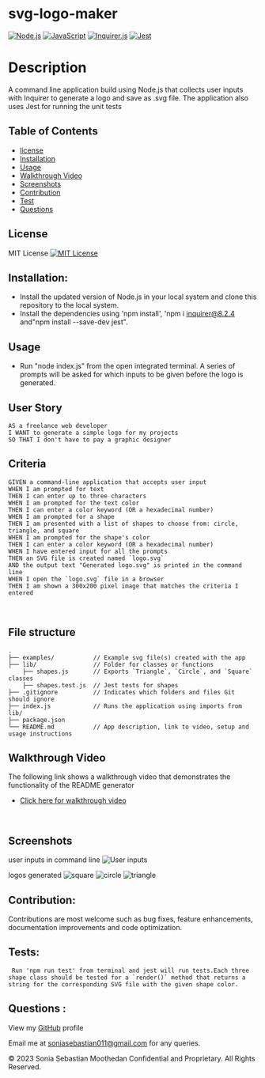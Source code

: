 # svg-logo-maker
[![Node.js](https://img.shields.io/badge/Node.js-18.16.1-brightgreen.svg)](https://nodejs.org/)
[![JavaScript](https://img.shields.io/badge/JavaScript-ES6-yellow.svg)](https://www.ecma-international.org/ecma-262/)
[![Inquirer.js](https://img.shields.io/badge/Inquirer.js-8.2.4-blue.svg)](https://www.npmjs.com/package/inquirer)
[![Jest](https://img.shields.io/badge/Jest-29.5.0-red.svg)](https://jestjs.io/)

# Description
A command line application build using Node.js that collects user inputs with Inquirer to generate a logo and save as .svg file. 
The application also uses Jest for running the unit tests

## Table of Contents
- [license](#license)
- [Installation](#Installation)
- [Usage](#Usage)
- [Walkthrough Video](#Walkthrough-video)
- [Screenshots](#Screenshots)
- [Contribution](#contribution)
- [Test](Test) 
- [Questions](#questions)

## License 
MIT License
[![MIT License](https://img.shields.io/badge/License-MIT-blue.svg)](https://opensource.org/licenses/MIT)

## Installation:
* Install the updated version of Node.js in your local system and clone this repository to the local system.
* Install the dependencies using 'npm install', 'npm i inquirer@8.2.4 and"npm install --save-dev jest".

## Usage
* Run "node index.js" from the open integrated terminal. A series of prompts will be asked for which inputs to be given before the logo is generated.

## User Story
```
AS a freelance web developer
I WANT to generate a simple logo for my projects
SO THAT I don't have to pay a graphic designer
```
## Criteria
```
GIVEN a command-line application that accepts user input
WHEN I am prompted for text
THEN I can enter up to three characters
WHEN I am prompted for the text color
THEN I can enter a color keyword (OR a hexadecimal number)
WHEN I am prompted for a shape
THEN I am presented with a list of shapes to choose from: circle, triangle, and square
WHEN I am prompted for the shape's color
THEN I can enter a color keyword (OR a hexadecimal number)
WHEN I have entered input for all the prompts
THEN an SVG file is created named `logo.svg`
AND the output text "Generated logo.svg" is printed in the command line
WHEN I open the `logo.svg` file in a browser
THEN I am shown a 300x200 pixel image that matches the criteria I entered
```
<br>

## File structure
```
.  
├── examples/           // Example svg file(s) created with the app
├── lib/                // Folder for classes or functions
    ├── shapes.js       // Exports `Triangle`, `Circle`, and `Square` classes
    ├── shapes.test.js  // Jest tests for shapes
├── .gitignore          // Indicates which folders and files Git should ignore
├── index.js            // Runs the application using imports from lib/
├── package.json
└── README.md           // App description, link to video, setup and usage instructions           
```

## Walkthrough Video
The following link shows a walkthrough video that demonstrates the functionality of the README generator
* [Click here for walkthrough video](https://drive.google.com/file/d/1pFXwQbBdrEAOxyWb9WAdgwWIMMrKGeL_/view)
<br>

## Screenshots
user inputs in command line
![User inputs](https://github.com/soniasebastian/svg-logo-maker/assets/130253087/97d15b24-b998-4e13-9092-6ca53b0b405b)

logos generated
![square](https://github.com/soniasebastian/svg-logo-maker/assets/130253087/6eafd651-fcdc-4595-bac1-5b42dee1ea6e)
![circle](https://github.com/soniasebastian/svg-logo-maker/assets/130253087/5e2f1c8a-7c6b-4141-b2a0-c44406c7c608)
![triangle](https://github.com/soniasebastian/svg-logo-maker/assets/130253087/1c4dddfa-cbaa-4858-b2e2-333476df3d21)

## Contribution:
   Contributions are most welcome such as bug fixes, feature enhancements, documentation improvements and code optimization.

## Tests: 
     Run 'npm run test' from terminal and jest will run tests.Each three shape class should be tested for a `render()` method that returns a string for the corresponding SVG file with the given shape color.

## Questions :
  View my [GitHub](https://github.com/soniasebastian) profile

  
  Email me at soniasebastian011@gmail.com for any queries.

  

© 2023 Sonia Sebastian Moothedan Confidential and Proprietary. All Rights Reserved.
